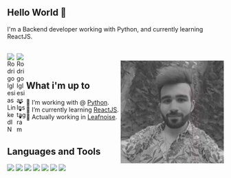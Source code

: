 ## Hello World 👋
I'm a Backend developer working with Python, and currently learning ReactJS.

<br/>

<a href="https://linkedin.com/in/rodrigo-iglesias1">
<img align="left" alt="Rodrigo Iglesias LinkedIN" width="22px" src="https://icongr.am/fontawesome/linkedin.svg?size=128&color=70c8ff" />
</a>
<a href="https://instagram.com/rodrii.iglesias">
<img align="left" alt="Rodrigo Iglesias Instagram" width="22px" src="https://icongr.am/fontawesome/instagram.svg?size=128&color=70c8ff" />
</a>

<br />

<img align="right" alt="GIF" src="./assets/banner.jpg" width="240px" />

<br />

## What i'm up to

- 🔭 I’m working with @ [Python](https://python.org).
- 🌱 I’m currently learning [ReactJS](https://reactjs.org).
- 💬 Actually working in [Leafnoise](https://leafnoise.io).

<br />

## Languages and Tools
<code><img height="20" src="https://icongr.am/material/language-python.svg?size=128&color=70c8ff"></code>
<code><img height="20" src="https://icongr.am/material/react.svg?size=128&color=70c8ff"></code>
<code><img height="20" src="https://icongr.am/material/language-javascript.svg?size=128&color=70c8ff"></code>
<code><img height="20" src="https://icongr.am/material/language-css3.svg?size=128&color=70c8ff"></code>
<code><img height="20" src="https://icongr.am/material/docker.svg?size=128&color=70c8ff"></code>
<code><img height="20" src="https://icongr.am/material/database.svg?size=128&color=70c8ff"></code>
<code><img height="20" src="https://icongr.am/material/microsoft-visual-studio-code.svg?size=128&color=70c8ff"></code>
